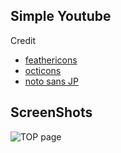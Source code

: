 ## Simple Youtube

Credit
- [feathericons](https://feathericons.com)
- [octicons](https://primer.style/foundations/icons)
- [noto sans JP](https://fonts.google.com/noto/specimen/Noto+Sans+JP)

## ScreenShots
![TOP page](https://imgur.com/a/HKdqayd)
